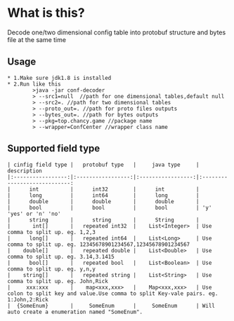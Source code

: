 # What is this?
Decode one/two dimensional config table into protobuf structure and bytes file at the same time

## Usage
    * 1.Make sure jdk1.8 is installed
    * 2.Run like this 
            >java -jar conf-decoder
            > --src1=null  //path for one dimensional tables,default null
            > --src2=. //path for two dimensional tables
            > --proto_out=. //path for proto files outputs
            > --bytes_out=. //path for bytes outputs
            > --pkg=top.chancy.game //package name
            > --wrapper=ConfCenter //wrapper class name

## Supported field type
    | cinfig field type |   protobuf type   |     java type     | description                                         
    |:-----------------:|:-----------------:|:-----------------:|:----------------------------:
    |      int          |      int32        |      int          |                              
    |      long         |      int64        |      long         |                              
    |      double       |      double       |      double       |                              
    |      bool         |      bool         |      bool         | 'y' 'yes' or 'n' 'no'          
    |      string       |      string       |      String       |                              
    |       int[]       |   repeated int32  |    List<Integer>  | Use comma to split up. eg. 1,2,3 
    |      long[]       |   repeated int64  |    List<Long>     | Use comma to split up. eg. 12345678901234567,12345678901234567
    |    double[]       |   repeated double |    List<Double>   | Use comma to split up. eg. 3.14,3.1415                 
    |      bool[]       |   repeated bool   |    List<Boolean>  | Use comma to split up. eg. y,n,y 
    |    string[]       |   repeated string |    List<String>   | Use comma to split up. eg. John,Rick
    |     xxx:xxx       |    map<xxx,xxx>   |    Map<xxx,xxx>   | Use colon to split key and value.Use comma to split Key-vale pairs. eg. 1:John,2:Rick
    |  {SomeEnum}       |     SomeEnum      |     SomeEnum      | Will auto create a enumeration named "SomeEnum".